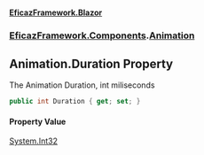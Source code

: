 #### [EficazFramework.Blazor](EficazFrameworkBlazor.md 'EficazFramework Blazor')
### [EficazFramework.Components](EficazFrameworkBlazor.md#EficazFramework_Components 'EficazFramework.Components').[Animation](Animation.md 'EficazFramework.Components.Animation')
## Animation.Duration Property
The Animation Duration, int miliseconds  
```csharp
public int Duration { get; set; }
```
#### Property Value
[System.Int32](https://docs.microsoft.com/en-us/dotnet/api/System.Int32 'System.Int32')
